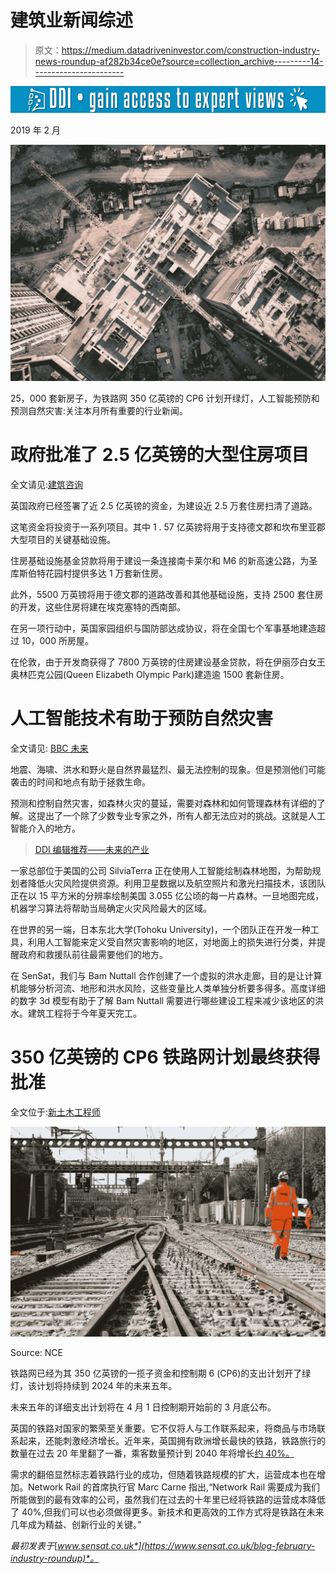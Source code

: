 # 建筑业新闻综述

> 原文：<https://medium.datadriveninvestor.com/construction-industry-news-roundup-af282b34ce0e?source=collection_archive---------14----------------------->

[![](img/b5b57b58027e7b0973a52b91c608a80d.png)](http://www.track.datadriveninvestor.com/1B9E)

2019 年 2 月

![](img/8e1822f5d1bf2a6af095bed202f4dddf.png)

25，000 套新房子，为铁路网 350 亿英镑的 CP6 计划开绿灯，人工智能预防和预测自然灾害:关注本月所有重要的行业新闻。

# 政府批准了 2.5 亿英镑的大型住房项目

全文请见:[建筑咨询](https://www.constructionenquirer.com/2019/02/14/government-signs-off-250m-for-major-housing-projects/)

英国政府已经签署了近 2.5 亿英镑的资金，为建设近 2.5 万套住房扫清了道路。

这笔资金将投资于一系列项目。其中 1 . 57 亿英镑将用于支持德文郡和坎布里亚郡大型项目的关键基础设施。

住房基础设施基金贷款将用于建设一条连接南卡莱尔和 M6 的新高速公路，为圣库斯伯特花园村提供多达 1 万套新住房。

此外，5500 万英镑将用于德文郡的道路改善和其他基础设施，支持 2500 套住房的开发，这些住房将建在埃克塞特的西南部。

在另一项行动中，英国家园组织与国防部达成协议，将在全国七个军事基地建造超过 10，000 所房屋。

在伦敦，由于开发商获得了 7800 万英镑的住房建设基金贷款，将在伊丽莎白女王奥林匹克公园(Queen Elizabeth Olympic Park)建造逾 1500 套新住房。

# 人工智能技术有助于预防自然灾害

全文请见: [BBC 未来](http://www.bbc.com/future/story/20190226-how-to-bring-wildfires-back-under-control)

地震、海啸、洪水和野火是自然界最猛烈、最无法控制的现象。但是预测他们可能袭击的时间和地点有助于拯救生命。

预测和控制自然灾害，如森林火灾的蔓延，需要对森林和如何管理森林有详细的了解。这提出了一个除了少数专业专家之外，所有人都无法应对的挑战。这就是人工智能介入的地方。

> [DDI 编辑推荐——未来的产业](http://go.datadriveninvestor.com/daib07/matf)

一家总部位于美国的公司 SilviaTerra 正在使用人工智能绘制森林地图，为帮助规划者降低火灾风险提供资源。利用卫星数据以及航空照片和激光扫描技术，该团队正在以 15 平方米的分辨率绘制美国 3.055 亿公顷的每一片森林。一旦地图完成，机器学习算法将帮助当局确定火灾风险最大的区域。

在世界的另一端，日本东北大学(Tohoku University)，一个团队正在开发一种工具，利用人工智能来定义受自然灾害影响的地区，对地面上的损失进行分类，并提醒政府和救援队前往最需要他们的地方。

在 SenSat，我们与 Bam Nuttall 合作创建了一个虚拟的洪水走廊，目的是让计算机能够分析河流、地形和洪水风险，这些变量比人类单独分析要多得多。高度详细的数字 3d 模型有助于了解 Bam Nuttall 需要进行哪些建设工程来减少该地区的洪水。建筑工程将于今年夏天完工。

# 350 亿英镑的 CP6 铁路网计划最终获得批准

全文位于:[新土木工程师](https://www.newcivilengineer.com/latest/final-green-light-for-network-rail-35bn-cp6-plan/10040118.article)

![](img/f477bea39a3102bf88e1161c0fde3b0f.png)

Source: NCE

铁路网已经为其 350 亿英镑的一揽子资金和控制期 6 (CP6)的支出计划开了绿灯，该计划将持续到 2024 年的未来五年。

未来五年的详细支出计划将在 4 月 1 日控制期开始前的 3 月底公布。

英国的铁路对国家的繁荣至关重要。它不仅将人与工作联系起来，将商品与市场联系起来，还能刺激经济增长。近年来，英国拥有欧洲增长最快的铁路，铁路旅行的数量在过去 20 年里翻了一番，乘客数量预计到 2040 年将增长[约 40%。](https://cdn.networkrail.co.uk/wp-content/uploads/2018/02/Strategic-business-plan-high-level-summary.pdf)

需求的翻倍显然标志着铁路行业的成功，但随着铁路规模的扩大，运营成本也在增加。Network Rail 的首席执行官 Marc Carne 指出,“Network Rail 需要成为我们所能做到的最有效率的公司，虽然我们在过去的十年里已经将铁路的运营成本降低了 40%,但我们可以也必须做得更多。新技术和更高效的工作方式将是铁路在未来几年成为精益、创新行业的关键。”​

*最初发表于*[*www.sensat.co.uk*](https://www.sensat.co.uk/blog-february-industry-roundup)*。*